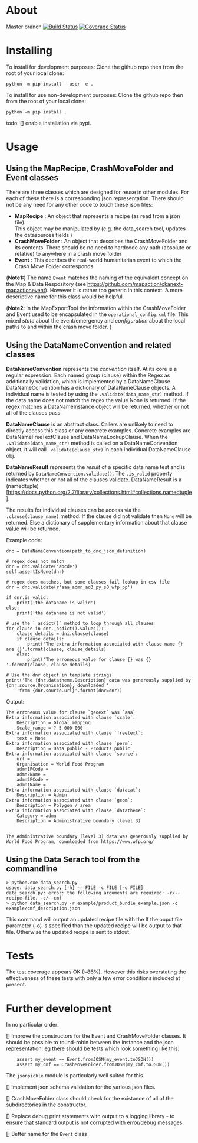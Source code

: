 About
=====

Master branch [![Build Status](https://travis-ci.org/mapaction/mapactionpy_controller.svg?branch=master)](https://travis-ci.org/mapaction/mapactionpy_controller) [![Coverage Status](https://coveralls.io/repos/github/mapaction/mapactionpy_controller/badge.svg?branch=master)](https://coveralls.io/github/mapaction/mapactionpy_controller?branch=master)

Installing
==========
To install for development purposes:
Clone the github repo then from the root of your local clone:
```
python -m pip install --user -e .
```

To install for use non-development purposes:
Clone the github repo then from the root of your local clone:
```
python -m pip install .
```

todo:
[] enable installation via pypi.


Usage
=====
Using the MapRecipe, CrashMoveFolder and Event classes
----
There are three classes which are designed for reuse in other modules. For each of these there is a corresponding json representation. There should not be any need for any other code to touch these json files:

* **MapRecipe** : An object that represents a recipe (as read from a json file).  
This object may be manipulated by 
(e.g. the data_search tool, updates the datasources fields )
* **CrashMoveFolder** : An object that describes the CrashMoveFolder and its contents. There should be no need to hardcode any path (absolute or relative) to anywhere in a crash move folder
* **Event** : This decribes the real-world humanitarian event to which the Crash Move Folder corresponds.

(**Note1:**) The name `Event` matches the naming of the equivalent concept on the Map & Data Respository (see https://github.com/mapaction/ckanext-mapactionevent). However it is rather too generic in this context. A more descriptive name for this class would be helpful.

(**Note2**: in the MapExportTool the information within the CrashMoveFolder and Event used to be encapsulated in the `operational_config.xml` file. This mixed _state_ about the event/emergency and _configuration_ about the local paths to and within the crash move folder.  )


Using the DataNameConvention and related classes
----
**DataNameConvention** represents the _convention_ itself. At its core is a regular expression. Each named group (clause) within the Regex as additionally validation, which is implemented by a DataNameClause. DataNameConvention has a dictionary of DataNameClause objects. A individual name is tested by using the `.validate(data_name_str)` method. If the data name does not match the regex the value None is returned. If the regex matches a DataNameInstance object will be returned, whether or not all of the clauses pass.

**DataNameClause** is an abstract class. Callers are unlikely to need to directly access this class or any concrete examples. Concrete examples are DataNameFreeTextClause and DataNameLookupClause. When the `.validate(data_name_str)` method is called on a DataNameConvention object, it will call `.validate(clause_str)` in each individual DataNameClause obj. 

**DataNameResult** represents the _result_ of a specific data name test and is returned by `DataNameConvention.validate()`. The `.is_valid` property indicates whether or not all of the clauses validate. DataNameResult is a (namedtuple)[https://docs.python.org/2.7/library/collections.html#collections.namedtuple].

 The results for individual clauses can be access via the `.clause(clause_name)` method. If the clause did not validate then `None` will be returned. Else a dictionary of supplementary information about that clause value will be returned.

Example code:
```
dnc = DataNameConvention(path_to_dnc_json_definition)

# regex does not match
dnr = dnc.validate('abcde')
self.assertIsNone(dnr)

# regex does matches, but some clauses fail lookup in csv file
dnr = dnc.validate(r'aaa_admn_ad3_py_s0_wfp_pp')

if dnr.is_valid:
	print('the dataname is valid')
else:
	print('the dataname is not valid')
	
# use the `_asdict()` method to loop through all clauses
for clause in dnr._asdict().values():
	clause_details = dni.clause(clause)
	if clause_details:
		print('The extra information associated with clause name {} are {}'.format(clause, clause_details)
	else:
		print('The erroneous value for clause {} was {} '.format(clause, clause_details)

# Use the dnr object in template strings
print('The {dnr.datatheme.Description} data was generously supplied by {dnr.source.Organisation}, downloaded '
	'from {dnr.source.url}'.format(dnr=dnr))
```
Output:
```
The erroneous value for clause `geoext` was `aaa`
Extra information associated with clause `scale`:
    Description = Global mapping
    Scale_range = ? 5 000 000
Extra information associated with clause `freetext`:
    text = None
Extra information associated with clause `perm`:
    Description = Data public - Products public
Extra information associated with clause `source`:
    url =
    Organisation = World Food Program
    admn1PCode =
    admn2Name =
    admn2PCode =
    admn1Name =
Extra information associated with clause `datacat`:
    Description = Admin
Extra information associated with clause `geom`:
    Description = Polygon / area
Extra information associated with clause `datatheme`:
    Category = admn
    Description = Administrative boundary (level 3)


The Administrative boundary (level 3) data was generously supplied by World Food Program, downloaded from https://www.wfp.org/
```



Using the Data Serach tool from the commandline
----
```
> python.exe data_search.py
usage: data_search.py [-h] -r FILE -c FILE [-o FILE]
data_search.py: error: the following arguments are required: -r/--recipe-file, -c/--cmf
> python data_search.py -r example/product_bundle_example.json -c example/cmf_description.json
```
This command will output an updated recipe file with the 
If the ouput file parameter (-o) is specified than the updated recipe will be output to that file. Otherwise the updated recipe is sent to stdout.

Tests
=====
The test coverage appears OK (~86%). However this risks overstating the effectiveness of these tests with only a few error conditions included at present.


Further development
===================
In no particular order:

 [] Improve the constructors for the Event and CrashMoveFolder classes. It should be possible to round-robin between the instance and the json representation. eg there should be tests which look something like this:
```
    assert my_event == Event.fromJOSN(my_event.toJSON())
    assert my_cmf == CrashMoveFolder.fromJOSN(my_cmf.toJSON())
```   
The `jsonpickle` module is particularly well suited for this.

 [] Implement json schema validation for the various json files.

 [] CrashMoveFolder class should check for the existance of all of the subdirectories in the constructor.

 [] Replace debug print statements with output to a logging library - to ensure that standard output is not corrupted with error/debug messages.

 [] Better name for the `Event` class

